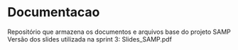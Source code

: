# Documentacao
Repositório que armazena os documentos e arquivos base do projeto SAMP
Versão dos slides utilizada na sprint 3: Slides_SAMP.pdf

